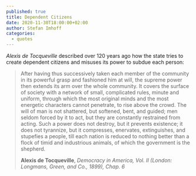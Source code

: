 ```yaml
---
published: true
title: Dependent Citizens
date: 2020-11-30T18:00:00+02:00
author: Stefan Imhoff
categories:
  - quotes
---
```


_Alexis de Tocqueville_ described over 120 years ago how the state tries to create dependent citizens and misuses its power to subdue each person:

> After having thus successively taken each member of the community in its powerful grasp and fashioned him at will, the supreme power then extends its arm over the whole community. It covers the surface of society with a network of small, complicated rules, minute and uniform, through which the most original minds and the most energetic characters cannot penetrate, to rise above the crowd. The will of man is not shattered, but softened, bent, and guided; men seldom forced by it to act, but they are constantly restrained from acting. Such a power does not destroy, but it prevents existence; it does not tyrannize, but it compresses, enervates, extinguishes, and stupefies a people, till each nation is reduced to nothing better than a flock of timid and industrious animals, of which the government is the shepherd.
>
> **Alexis de Tocqueville**, _Democracy in America, Vol. II (London: Longmans, Green, and Co., 1899), Chap. 6_
